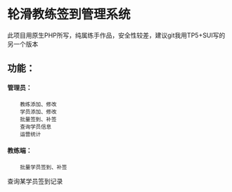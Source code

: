 # 轮滑教练签到管理系统
此项目用原生PHP所写，纯属练手作品，安全性较差，建议git我用TP5+SUI写的另一个版本
## 功能：
#### 管理员：
 		教练添加、修改
 		学员添加、修改
 		批量签到、补签
 		查询学员信息
 		运营统计
#### 教练端：
 		批量学员签到、补签
   查询某学员签到记录
